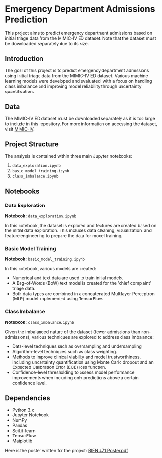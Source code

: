 # Emergency Department Admissions Prediction

This project aims to predict emergency department admissions based on initial triage data from the MIMIC-IV ED dataset. Note that the dataset must be downloaded separately due to its size.

## Introduction

The goal of this project is to predict emergency department admissions using initial triage data from the MIMIC-IV ED dataset. Various machine learning models were developed and evaluated, with a focus on handling class imbalance and improving model reliability through uncertainty quantification.

## Data

The MIMIC-IV ED dataset must be downloaded separately as it is too large to include in this repository. For more information on accessing the dataset, visit [MIMIC-IV](https://physionet.org/content/mimiciv/).

## Project Structure

The analysis is contained within three main Jupyter notebooks:

1. `data_exploration.ipynb`
2. `basic_model_training.ipynb`
3. `class_imbalance.ipynb`

## Notebooks

### Data Exploration

**Notebook:** `data_exploration.ipynb`

In this notebook, the dataset is explored and features are created based on the initial data exploration. This includes data cleaning, visualization, and feature engineering to prepare the data for model training.

### Basic Model Training

**Notebook:** `basic_model_training.ipynb`

In this notebook, various models are created:
- Numerical and text data are used to train initial models.
- A Bag-of-Words (BoW) text model is created for the 'chief complaint' triage data.
- Both data types are combined in a concatenated Multilayer Perceptron (MLP) model implemented using TensorFlow.

### Class Imbalance

**Notebook:** `class_imbalance.ipynb`

Given the imbalanced nature of the dataset (fewer admissions than non-admissions), various techniques are explored to address class imbalance:
- Data-level techniques such as oversampling and undersampling.
- Algorithm-level techniques such as class weighting.
- Methods to improve clinical viability and model trustworthiness, including uncertainty quantification using Monte Carlo dropout and an Expected Calibration Error (ECE) loss function.
- Confidence-level thresholding to assess model performance improvements when including only predictions above a certain confidence level.

## Dependencies

- Python 3.x
- Jupyter Notebook
- NumPy
- Pandas
- Scikit-learn
- TensorFlow
- Matplotlib

Here is the poster written for the project:
[BIEN 471 Poster.pdf](https://github.com/alicoppe/ED-Admission-Prediction/files/15419134/BIEN.471.Poster.pdf)
